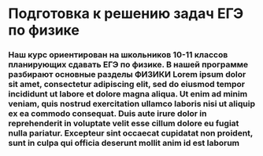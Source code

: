 #  Подготовка к решению задач ЕГЭ по физике
### Наш курс ориентирован на школьников 10-11 классов планирующих сдавать ЕГЭ по физике. В нашей программе разбирают основные разделы ФИЗИКИ Lorem ipsum dolor sit amet, consectetur adipiscing elit, sed do eiusmod tempor incididunt ut labore et dolore magna aliqua. Ut enim ad minim veniam, quis nostrud exercitation ullamco laboris nisi ut aliquip ex ea commodo consequat. Duis aute irure dolor in reprehenderit in voluptate velit esse cillum dolore eu fugiat nulla pariatur. Excepteur sint occaecat cupidatat non proident, sunt in culpa qui officia deserunt mollit anim id est laborum
